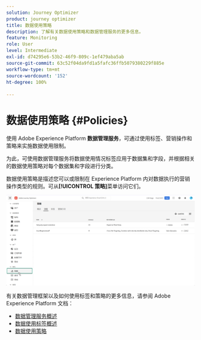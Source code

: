 ```yaml
---
solution: Journey Optimizer
product: journey optimizer
title: 数据使用策略
description: 了解有关数据使用策略和数据管理服务的更多信息。
feature: Monitoring
role: User
level: Intermediate
exl-id: d74295e6-53b2-46f9-809c-1ef479aba5ab
source-git-commit: 63c52f04da9fd1a5fafc36ffb5079380229f885e
workflow-type: tm+mt
source-wordcount: '152'
ht-degree: 100%

---
```


# 数据使用策略 {#Policies}


使用 Adobe Experience Platform **数据管理服务**，可通过使用标签、营销操作和策略来实施数据使用限制。

为此，可使用数据管理服务将数据使用情况标签应用于数据集和字段，并根据相关的数据使用策略对每个数据集和字段进行分类。

数据使用策略是描述您可以或限制在 Experience Platform 内对数据执行的营销操作类型的规则。可从&#x200B;**[!UICONTROL 策略]**&#x200B;菜单访问它们。

![](assets/policies.png)

有关数据管理框架以及如何使用标签和策略的更多信息，请参阅 Adobe Experience Platform 文档：

* [数据管理服务概述](https://experienceleague.adobe.com/docs/experience-platform/data-governance/home.html?lang=zh-Hans)
* [数据使用标签概述](https://experienceleague.adobe.com/docs/experience-platform/data-governance/labels/overview.html?lang=zh-Hans)
* [数据使用策略](https://experienceleague.adobe.com/docs/experience-platform/data-governance/policies/overview.html?lang=zh-Hans)
